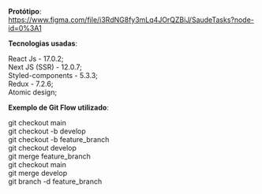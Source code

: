 **Protótipo**: https://www.figma.com/file/i3RdNG8fy3mLq4JOrQZBiJ/SaudeTasks?node-id=0%3A1

**Tecnologias usadas**:

React Js - 17.0.2;  
Next JS (SSR) - 12.0.7;  
Styled-components - 5.3.3;  
Redux - 7.2.6;  
Atomic design;  

**Exemplo de Git Flow utilizado**:

git checkout main  
git checkout -b develop  
git checkout -b feature_branch  
git checkout develop  
git merge feature_branch  
git checkout main  
git merge develop  
git branch -d feature_branch  
